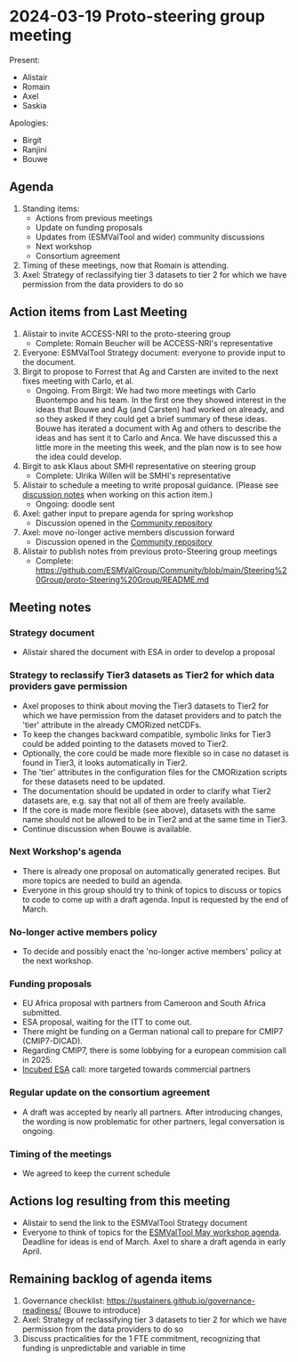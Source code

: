 # 2024-03-19 Proto-steering group meeting

Present:
- Alistair
- Romain
- Axel
- Saskia


Apologies:
- Birgit
- Ranjini
- Bouwe


## Agenda

1. Standing items: 
    * Actions from previous meetings
    * Update on funding proposals
    * Updates from (ESMValTool and wider) community discussions
    * Next workshop
    * Consortium agreement
1. Timing of these meetings, now that Romain is attending.
1. Axel: Strategy of reclassifying tier 3 datasets to tier 2 for which we have permission from the data providers to do so



## Action items from Last Meeting


1. Alistair to invite ACCESS-NRI to the proto-steering group
    - Complete: Romain Beucher will be ACCESS-NRI's representative
3. Everyone: ESMValTool Strategy document: everyone to provide input to the document.
4. Birgit to propose to Forrest that Ag and Carsten are invited to the next fixes meeting with Carlo, et al.
    - Ongoing. From Birgit: We had two more meetings with Carlo Buontempo and his team. In the first one they showed interest in the ideas that Bouwe and Ag (and Carsten) had worked on already, and so they asked if they could get a brief summary of these ideas. Bouwe has iterated a document with Ag and others to describe the ideas and has sent it to Carlo and Anca. We have discussed this a little more in the meeting this week, and the plan now is to see how the idea could develop.
5. Birgit to ask Klaus about SMHI representative on steering group
    - Complete: Ulrika Willen will be SMHI's representative
7. Alistair to schedule a meeting to write proposal guidance. (Please see [discussion notes](https://github.com/ESMValGroup/Community/blob/main/Steering%20Group/proto-Steering%20Group/Minutes/20240227.md#updates-from-esmvaltool-and-wider-community-discussions) when working on this action item.)
    - Ongoing: doodle sent
9. Axel: gather input to prepare agenda for spring workshop
   - Discussion opened in the [Community repository](https://github.com/ESMValGroup/Community/discussions/141)
10. Axel: move no-longer active members discussion forward
    - Discussion opened in  the [Community repository](https://github.com/ESMValGroup/Community/discussions/151)
12. Alistair to publish notes from previous proto-Steering group meetings
    - Complete: https://github.com/ESMValGroup/Community/blob/main/Steering%20Group/proto-Steering%20Group/README.md

## Meeting notes

### Strategy document
- Alistair shared the document with ESA in order to develop a proposal
### Strategy to reclassify Tier3 datasets as Tier2 for which data providers gave permission
- Axel proposes to think about moving the Tier3 datasets to Tier2 for which we have permission from the dataset providers and to patch the 'tier' attribute in the already CMORized netCDFs. 
- To keep the changes backward compatible, symbolic links for Tier3 could be added pointing to the datasets moved to Tier2. 
- Optionally, the core could be made more flexible so in case no dataset is found in Tier3, it looks automatically in Tier2. 
- The 'tier' attributes in the configuration files for the CMORization scripts for these datasets need to be updated. 
- The documentation should be updated in order to clarify what Tier2 datasets are, e.g. say that not all of them are freely available. 
- If the core is made more flexible (see above), datasets with the same name should not be allowed to be in Tier2 and at the same time in Tier3. 
- Continue discussion when Bouwe is available. 
### Next Workshop's agenda
- There is already one proposal on automatically generated recipes. But more topics are needed to build an agenda.
-  Everyone in this group should try to think of topics to discuss or topics to code to come up with a draft agenda. Input is requested by the end of March.
### No-longer active members policy
- To decide and possibly enact the 'no-longer active members' policy at the next workshop.
### Funding proposals
- EU Africa proposal with partners from Cameroon and South Africa submitted. 
- ESA proposal, waiting for the ITT to come out. 
- There might be funding on a German national call to prepare for CMIP7 (CMIP7-DICAD). 
- Regarding CMIP7, there is some lobbying for a european commision call in 2025. 
- [Incubed ESA](https://incubed.esa.int/) call: more targeted towards commercial partners
### Regular update on the consortium agreement 
- A draft was accepted by nearly all partners. After introducing changes, the wording is now problematic for other partners, legal conversation is ongoing.
### Timing of the meetings
- We agreed to keep the current schedule
## Actions log resulting from this meeting
- Alistair to send the link to the ESMValTool Strategy document
- Everyone to think of topics for the [ESMValTool May workshop agenda](https://github.com/ESMValGroup/Community/discussions/141). Deadline for ideas is end of March. Axel to share a draft agenda in early April.

## Remaining backlog of agenda items
1. Governance checklist: https://sustainers.github.io/governance-readiness/ (Bouwe to introduce)
1. Axel: Strategy of reclassifying tier 3 datasets to tier 2 for which we have permission from the data providers to do so
1. Discuss practicalities for the 1 FTE commitment, recognizing that funding is unpredictable and variable in time


